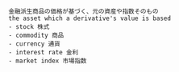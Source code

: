 
	金融派生商品の価格が基づく、元の資産や指数そのもの
	the asset which a derivative's value is based
	- stock 株式
	- commodity 商品
	- currency 通貨
	- interest rate 金利
	- market index 市場指数
